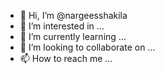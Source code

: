 - 👋 Hi, I’m @nargeesshakila
- 👀 I’m interested in ...
- 🌱 I’m currently learning ...
- 💞️ I’m looking to collaborate on ...
- 📫 How to reach me ...

<!---
nargeesshakila/nargeesshakila is a ✨ special ✨ repository because its `README.md` (this file) appears on your GitHub profile.
You can click the Preview link to take a look at your changes.
--->
